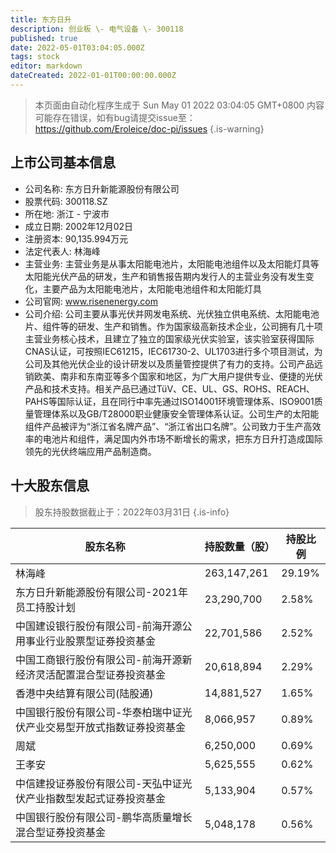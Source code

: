```yaml
---
title: 东方日升
description: 创业板 \- 电气设备 \- 300118
published: true
date: 2022-05-01T03:04:05.000Z
tags: stock
editor: markdown
dateCreated: 2022-01-01T00:00:00.000Z
---
```


> 本页面由自动化程序生成于 Sun May 01 2022 03:04:05 GMT+0800
> 内容可能存在错误，如有bug请提交issue至：https://github.com/Eroleice/doc-pi/issues
{.is-warning}

## 上市公司基本信息
- 公司名称: 东方日升新能源股份有限公司
- 股票代码: 300118.SZ
- 所在地: 浙江 - 宁波市
- 成立日期: 2002年12月02日
- 注册资本: 90,135.994万元
- 法定代表人: 林海峰
- 主营业务: 主营业务是从事太阳能电池片，太阳能电池组件以及太阳能灯具等太阳能光伏产品的研发，生产和销售报告期内发行人的主营业务没有发生变化，主要产品为太阳能电池片，太阳能电池组件和太阳能灯具
- 公司官网: www.risenenergy.com
- 公司介绍: 公司主要从事光伏并网发电系统、光伏独立供电系统、太阳能电池片、组件等的研发、生产和销售。作为国家级高新技术企业，公司拥有几十项主营业务核心技术，且建立了独立的国家级光伏实验室，该实验室获得国际CNAS认证，可按照IEC61215，IEC61730-2、UL1703进行多个项目测试，为公司及其他光伏企业的设计研发以及质量管控提供了有力的支持。公司产品远销欧美、南非和东南亚等多个国家和地区，为广大用户提供专业、便捷的光伏产品和技术支持。相关产品已通过TüV、CE、UL、GS、ROHS、REACH、PAHS等国际认证，且在同行中率先通过ISO14001环境管理体系、ISO9001质量管理体系以及GB/T28000职业健康安全管理体系认证。公司生产的太阳能组件产品被评为“浙江省名牌产品”、“浙江省出口名牌”。公司致力于生产高效率的电池片和组件，满足国内外市场不断增长的需求，把东方日升打造成国际领先的光伏终端应用产品制造商。


## 十大股东信息
> 股东持股数据截止于：2022年03月31日
{.is-info}

| 股东名称 | 持股数量（股） | 持股比例 |
| --- | --- | --- |
| 林海峰 | 263,147,261 | 29.19% |
| 东方日升新能源股份有限公司-2021年员工持股计划 | 23,290,700 | 2.58% |
| 中国建设银行股份有限公司-前海开源公用事业行业股票型证券投资基金 | 22,701,586 | 2.52% |
| 中国工商银行股份有限公司-前海开源新经济灵活配置混合型证券投资基金 | 20,618,894 | 2.29% |
| 香港中央结算有限公司(陆股通) | 14,881,527 | 1.65% |
| 中国银行股份有限公司-华泰柏瑞中证光伏产业交易型开放式指数证券投资基金 | 8,066,957 | 0.89% |
| 周斌 | 6,250,000 | 0.69% |
| 王孝安 | 5,625,555 | 0.62% |
| 中信建投证券股份有限公司-天弘中证光伏产业指数型发起式证券投资基金 | 5,133,904 | 0.57% |
| 中国银行股份有限公司-鹏华高质量增长混合型证券投资基金 | 5,048,178 | 0.56% |





